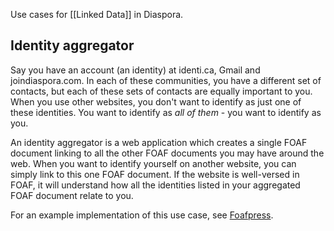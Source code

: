 Use cases for [[Linked Data]] in Diaspora.
## Identity aggregator
Say you have an account (an identity) at identi.ca, Gmail and joindiaspora.com. In each of these communities, you have a different set of contacts, but each of these sets of contacts are equally important to you. When you use other websites, you don't want to identify as just one of these identities. You want to identify as _all of them_ - you want to identify as you.

An identity aggregator is a web application which creates a single FOAF document linking to all the other FOAF documents you may have around the web. When you want to identify yourself on another website, you can simply link to this one FOAF document. If the website is well-versed in FOAF, it will understand how all the identities listed in your aggregated FOAF document relate to you.

For an example implementation of this use case, see [Foafpress](http://foafpress.org/).